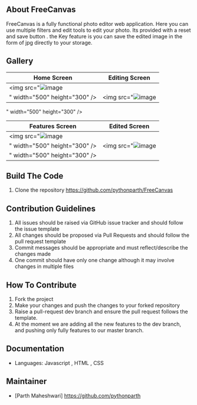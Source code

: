 ## About FreeCanvas 
FreeCanvas is a fully functional photo editor web application.
Here you can use multiple filters and edit tools to edit your photo.
Its provided with a reset and save button . 
the Key feature is you can save the edited image in the form of jpg directly to your storage.

## Gallery
|Home Screen|Editing Screen|
|-------|-------|
|<img src="![image](https://github.com/pythonparth/FreeCanvas/assets/92641821/68660f52-7c3f-4fc3-a4c4-a4791fab1032)
" width="500" height="300" />|<img src="![image](https://github.com/pythonparth/FreeCanvas/assets/92641821/ebe2fffb-fa30-4481-b475-ffdbff6b1ee8)
" width="500" height="300" />




|Features Screen|Edited Screen|
|-------|-------|
|<img src="![image](https://github.com/pythonparth/FreeCanvas/assets/92641821/32d1a429-533c-4f90-a427-dcfc5ae53b90)
" width="500" height="300" />|<img src="![image](https://github.com/pythonparth/FreeCanvas/assets/92641821/a0433192-80bf-4286-bd67-d9393b2186c0)
" width="500" height="300" />|


## Build The Code
1. Clone the repository https://github.com/pythonparth/FreeCanvas


## Contribution Guidelines
1. All issues should be raised via GitHub issue tracker and should follow the issue template
2. All changes should be proposed via Pull Requests and should follow the pull request template
3. Commit messages should be appropriate and must reflect/describe the changes made
4. One commit should have only one change although it may involve changes in multiple files

## How To Contribute
1. Fork the project
2. Make your changes and push the changes to your forked repository
3. Raise a pull-request dev branch and ensure the pull request follows the template.
4. At the moment we are adding all the new features to the dev branch, and pushing only fully features to our master branch.

## Documentation
- Languages: Javascript , HTML , CSS          
## Maintainer
- [Parth Maheshwari] https://github.com/pythonparth
